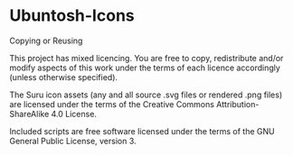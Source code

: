 # Ubuntosh-Icons
 
 Copying or Reusing

 This project has mixed licencing. You are free to copy, redistribute and/or modify aspects of this work under the terms of each licence accordingly (unless otherwise specified).

 The Suru icon assets (any and all source .svg files or rendered .png files) are licensed under the terms of the Creative Commons Attribution-ShareAlike 4.0 License.

 Included scripts are free software licensed under the terms of the GNU General Public License, version 3.
